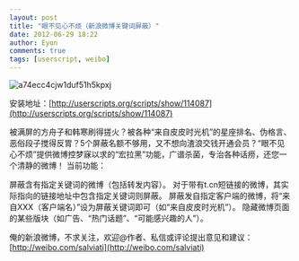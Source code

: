 ```yaml
---
layout: post
title: "眼不见心不烦（新浪微博关键词屏蔽）"
date: 2012-06-29 18:22
author: Eyon
comments: true
tags: [userscript, weibo]
---
```

![](http://chromipic.b0.upaiyun.com/uploads/2012/06/a74ecc4cjw1duf51h5kpxj-550x422.jpg "a74ecc4cjw1duf51h5kpxj")

安装地址：[http://userscripts.org/scripts/show/114087](http://userscripts.org/scripts/show/114087)



>

被满屏的方舟子和韩寒刷得搓火？被各种“来自皮皮时光机”的星座排名、伪格言、恶俗段子搅得反胃？5个屏蔽名额不够用，又不想向渣浪交钱开通会员？“眼不见心不烦”提供微博控梦寐以求的“宏拉黑”功能，广谱杀菌，专治各种话痨，还您一个清静的微博！
当前功能：

屏蔽含有指定关键词的微博（包括转发内容）。
对于带有t.cn短链接的微博，其实际指向的链接地址中包含指定关键词则屏蔽。
屏蔽发自指定客户端的微博，将“来自XXX（客户端名）”设为屏蔽关键词即可（如“来自皮皮时光机”）。
隐藏微博页面的某些版块（如广告、“热门话题”、“可能感兴趣的人”）。

俺的新浪微博，不求关注，欢迎@作者、私信或评论提出意见和建议： [http://weibo.com/salviati](http://weibo.com/salviati)



